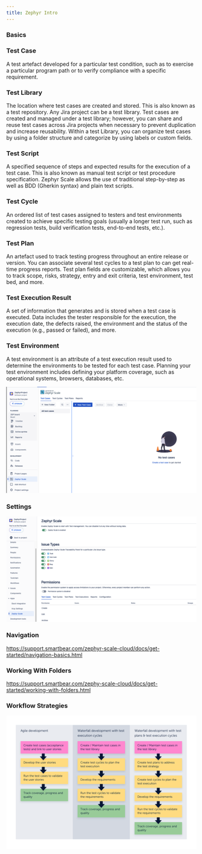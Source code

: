 ```yaml
---
title: Zephyr Intro
---
```

### Basics

### Test Case 
A test artefact developed for a particular test condition, such as to exercise a particular program path or to verify compliance with a specific requirement.

### Test Library 
The location where test cases are created and stored. This is also known as a test repository. Any Jira project can be a test library. Test cases are created and managed under a test library; however, you can share and reuse test cases across Jira projects when necessary to prevent duplication and increase reusability. Within a test Library, you can organize test cases by using a folder structure and categorize by using labels or custom fields.

### Test Script 
A specified sequence of steps and expected results for the execution of a test case. This is also known as manual test script or test procedure specification. Zephyr Scale allows the use of traditional step-by-step as well as BDD (Gherkin syntax) and plain text scripts.

### Test Cycle 
An ordered list of test cases assigned to testers and test environments created to achieve specific testing goals (usually a longer test run, such as regression tests, build verification tests, end-to-end tests, etc.).

### Test Plan 
An artefact used to track testing progress throughout an entire release or version. You can associate several test cycles to a test plan to can get real-time progress reports. Test plan fields are customizable, which allows you to track scope, risks, strategy, entry and exit criteria, test environment, test bed, and more.

### Test Execution Result 
A set of information that generates and is stored when a test case is executed. Data includes the tester responsible for the execution, the execution date, the defects raised, the environment and the status of the execution (e.g., passed or failed), and more.

### Test Environment 
A test environment is an attribute of a test execution result used to determine the environments to be tested for each test case. Planning your test environment includes defining your platform coverage, such as operational systems, browsers, databases, etc.

![ZephyrScale.png](./static/ZephyrScale.png)

### Settings
![ZSettings.png](./static/ZSettings.png)
### Navigation
 https://support.smartbear.com/zephyr-scale-cloud/docs/get-started/navigation-basics.html

### Working With Folders
https://support.smartbear.com/zephy-scale-cloud/docs/get-started/working-with-folders.html

### Workflow Strategies
![Workflow.png](./static/Workflow.png)